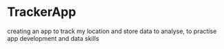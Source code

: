 # TrackerApp
creating an app to track my location and store data to analyse, to practise app development and data skills

